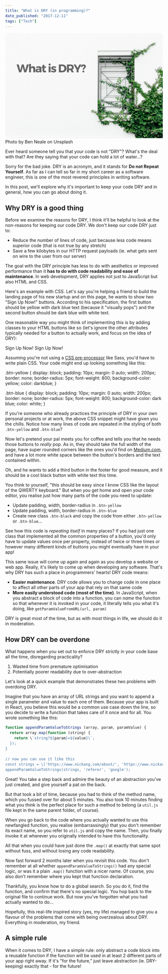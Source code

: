 ```yaml
---
title: "What is DRY (in programming)?"
date_published: "2017-12-11"
tags: ["Tech"]
---
```


![what is dry blog banner nickang showing weed growing on white wall](images/BSP-what-is-dry.png) Photo by Ben Neale on Unsplash

Ever heard someone tell you that your code is not "DRY"? What's the deal with that? Are they saying that your code can hold a lot of water...?

Sorry for the bad joke. DRY is an acronym, and it stands for **Do not Repeat Yourself**. As far as I can tell so far in my short career as a software engineer, this is one of the most revered principles in writing software.

In this post, we'll explore why it's important to keep your code DRY and in general, how you can go about doing it.

## Why DRY is a good thing

Before we examine the reasons for DRY, I think it'll be helpful to look at the non-reasons for keeping our code DRY. We don't keep our code DRY just to:

- Reduce the number of lines of code, just because less code means superior code (that is not true by any stretch)
- Save a few kilobytes in our HTTP request payloads (ie. what gets sent on wire to the user from our server)

The goal with the DRY principle has less to do with aesthetics or improved performance than it **has to do with code readability and ease of maintenance**. In web development, DRY applies not just to JavaScript but also HTML and CSS.

Here's an example with CSS. Let's say you're helping a friend to build the landing page of his new startup and on this page, he wants to show two "Sign Up Now!" buttons. According to his specification, the first button should be yellow with dark blue text (because it "visually pops") and the second button should be dark blue with white text.

One reasonable way you might think of implementing this is by adding classes to your HTML buttons like so (let's ignore the other attributes typically needed for a button to actually work, and focus on the idea of DRY):

Sign Up Now!
Sign Up Now!

Assuming you're not using a [CSS pre-processor](/2017-11-07-sass-mixins/) like Sass, you'd have to write plain CSS. Your code might end up looking something like this:

.btn-yellow {
  display: block;
  padding: 10px;
  margin: 0 auto;
  width: 200px;
  border: none;
  border-radius: 5px;
  font-weight: 800;
  background-color: yellow;
  color: darkblue;
}

.btn-blue {
  display: block;
  padding: 10px;
  margin: 0 auto;
  width: 200px;
  border: none;
  border-radius: 5px;
  font-weight: 800;
  background-color: dark blue;
  color: white;
}

If you're someone who already practices the principle of DRY in your own personal projects or at work, the above CSS snippet might have given you the chills. Notice how many lines of code are repeated in the styling of both `.btn-yellow` and `.btn-blue`?

Now let's pretend your pal meets you for coffee and tells you that he needs those buttons to _really_ pop. As in, they should take the full width of the page, have super rounded corners like the ones you'd find on [Medium.com](https://medium.com), and have a lot more white space between the button's borders and the text contained within.

Oh, and he wants to add a third button in the footer for good measure, and it should be a cool black button with white text this time.

You think to yourself, "this should be easy since I know CSS like the layout of the QWERTY keyboard." But when you get home and open your code editor, you realise just how many parts of the code you need to update:

- Update padding, width, border-radius in `.btn-yellow`
- Update padding, width, border-radius in `.btn-blue`
- Create new class `.btn-black` and copy the code from either `.btn-yellow` or `.btn-blue`...

See how this code is _repeating itself_ in many places? If you had just one class that implemented all the common properties of a button, you'd only have to update values once per property, instead of twice or three times or however many different kinds of buttons you might eventually have in your app!

This same issue will come up again and again as you develop a website or web app. Really, it's likely to come up when developing any software. That's why DRY has such a place in programmers' hearts! DRY code means:

- **Easier maintenance**. DRY code allows you to change code in one place to affect all other parts of your app that rely on that same code
- **More easily understood code (most of the time)**. In JavaScript, when you abstract a block of code into a function, you can _name_ the function so that whenever it is invoked in your code, it literally tells you what it's doing, like `getParamValueFromURL(url, param)`

DRY is great most of the time, but as with most things in life, we should do it in moderation.

## How DRY can be overdone

What happens when you set out to enforce DRY strictly in your code base all the time, disregarding practicality?

1. Wasted time from premature optimisation
2. Potentially poorer readability due to over-abstraction

Let's look at a quick example that demonstrates these two problems with overdoing DRY.

Imagine that you have an array of URL strings and you want to append a single parameter and value to each one of them. Because your app is built in React, you believe this would be a common use case down the line, so you decide to write a function that takes care of it once and for all. You wrote something like this:

```js
function appendParamValueToStrings (array, param, paramValue) {
  return array.map(function (string) {
    return \`string?${param}=${value}\`;
  });
}

// now you can use it like this
const strings = \['https://www.nickang.com/about/', 'https://www.nickang.com/now/'\];
appendParamValueToStrings(strings, 'referer', 'google');
```

Great! You take a step back and admire the beauty of an abstraction you've just created, and give yourself a pat on the back.

But that took a bit of time, because you had to think of the method name, which you fussed over for about 5 minutes. You also took 10 minutes finding what you think is the perfect place for such a method to belong (a `util.js` file kept in the same parent folder, of course).

When you go back to the code where you actually wanted to use this newfangled function, you realise (embarrassingly) that you don't remember its exact name, so you refer to `util.js` and copy the name. Then, you finally invoke it at wherever you originally intended to have this functionality.

All that when you could have just done the `.map()` at exactly that same spot without fuss, and without losing any code readability.

Now fast forward 2 months later when you revisit this code. You don't remember at all whether `appendParamValueToStrings()` had any special logic, or was it a plain `.map()` function with a nicer name. Of course, you also don't remember where you kept that function declaration.

Thankfully, you know how to do a global search. So you do it, find the function, and confirm that there's no special logic. You hop back to the original file to continue work. But now you've forgotten what you had actually wanted to do...

Hopefully, this real-life inspired story (yes, my life) managed to give you a flavour of the problems that come with being overzealous about DRY. Everything in moderation, my friend.

## A simple rule

When it comes to DRY, I have a simple rule: only abstract a code block into a reusable function if the function will be used in at least 2 different parts of your app right away. If it's "for the future," just leave abstraction (ie. DRY-keeping) exactly that - for the future!
